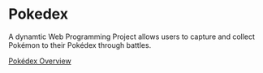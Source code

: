 # Pokedex
A dynamtic Web Programming Project allows users to capture and collect Pokémon to their Pokédex through battles.


[Pokédex Overview](https://github.com/WayneWang86/Pokedex-Basic-Features/wiki/Pok%C3%A9dex-Overview)
